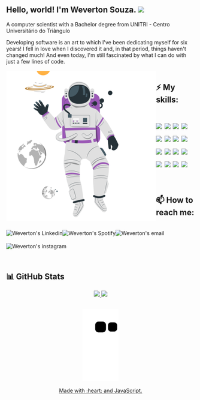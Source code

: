### <h2>Hello, world! I'm Weverton Souza. <img src="https://media.giphy.com/media/hvRJCLFzcasrR4ia7z/giphy.gif" width="25px"></h2>
A computer scientist with a Bachelor degree from UNITRI - Centro Universitário do Triângulo

Developing software is an art to which I've been dedicating myself for six years! I fell in love when I discovered it and, in that period, things haven't changed much! And even today, I'm still fascinated by what I can do with just a few lines of code.
<br />
<br />
<IMG height="400em" align=left SRC="astronaut.min.svg" alt="astronaut"/>

<h2>⚡ My skills:</h2>
<h1>
  <img height="35" src="https://img.shields.io/badge/Java-ED8B00?style=for-the-badge&logo=java&logoColor=white"/>
  <img height="35" src="https://img.shields.io/badge/spring-%236DB33F.svg?style=for-the-badge&logo=spring&logoColor=white"/>
  <img height="35" src="https://img.shields.io/badge/AWS-%23FF9900.svg?style=for-the-badge&logo=amazon-aws&logoColor=white"/>
  <img height="35" src="https://img.shields.io/badge/GitHub-100000?style=for-the-badge&logo=github&logoColor=white"/>
  <img height="35" src="https://img.shields.io/badge/Go-00ADD8?style=for-the-badge&logo=go&logoColor=white"/>
  <img height="35" src="https://img.shields.io/badge/Node.js-43853D?style=for-the-badge&logo=node.js&logoColor=white"/>
  <img height="35" src="(https://img.shields.io/badge/kotlin-%237F52FF.svg?style=for-the-badge&logo=kotlin&logoColor=white"/>
  <img height="35" src="https://img.shields.io/badge/html5-%23E34F26.svg?style=for-the-badge&logo=html5&logoColor=white"/>
  <img height="35" src="https://img.shields.io/badge/css3-%231572B6.svg?style=for-the-badge&logo=css3&logoColor=white"/>
  <img height="35" src="https://img.shields.io/badge/typescript-%23007ACC.svg?style=for-the-badge&logo=typescript&logoColor=white"/>
  <img height="35" src="https://img.shields.io/badge/javascript-%23323330.svg?style=for-the-badge&logo=javascript&logoColor=%23F7DF1E"/>
  <img height="35" src="https://img.shields.io/badge/python-3670A0?style=for-the-badge&logo=python&logoColor=ffdd54"/>
  <img height="35" src="https://img.shields.io/badge/postgres-%23316192.svg?style=for-the-badge&logo=postgresql&logoColor=white"/>
  <img height="35" src="https://img.shields.io/badge/docker-%230db7ed.svg?style=for-the-badge&logo=docker&logoColor=white"/>
  <img height="35" src="https://img.shields.io/badge/Angular-DD0031?style=for-the-badge&logo=angular&logoColor=white"/>
  <img height="35" src="https://img.shields.io/badge/Apache%20Kafka-000?style=for-the-badge&logo=apachekafka"/>
</h1>

<br />

<h2>📫 How to reach me:</h2>
<br />
<div>
  <a href="https://www.linkedin.com/in/weverton-souza-37a3a8b7/">
    <img  align="left" alt="Weverton's Linkedin" height="35" src="https://img.shields.io/badge/LinkedIn-0077B5?style=for-the-badge&logo=linkedin&logoColor=white"/>
  </a>
  <a href="https://open.spotify.com/user/weverton.silva.souza?si=c0eb68e9df044c2d">
    <img align="left" alt="Weverton's Spotify" height="35" src="https://img.shields.io/badge/Spotify-1ED760?&style=for-the-badge&logo=spotify&logoColor=white"/>
  </a>

  <a href="mailto:wevertonad@gmail.com">
    <img align="left" alt="Weverton's email" height="35" src="https://img.shields.io/badge/Gmail-D14836?style=for-the-badge&logo=gmail&logoColor=white"/>
  </a>

  <a href="https://www.instagram.com/wevertonsouza.me"/>
    <img align="left" alt="Weverton's instagram" height="35" src="https://img.shields.io/badge/Instagram-E4405F?style=for-the-badge&logo=instagram&logoColor=white"/>
  </a>
  <br />
</div>
<br />
<h2></h2>
<br />
<h2>📊 GitHub Stats</h2>
<div align="center">
  <center>
   <a href="https://github.com/weverton-souza"/>
  <img height="220em" src="https://github-readme-stats-git-masterrstaa-rickstaa.vercel.app/api?username=weverton-souza&&show_icons=true&theme=midnight-purple"/>
  <img height="220em" src="https://github-readme-stats-git-masterrstaa-rickstaa.vercel.app/api/top-langs/?username=weverton-souza&layout=compact&count_private=true&show_icons=true&theme=midnight-purple&langs_count=8"/>
</center>
     <h2 />
</div>

<div align="center">

![Snake animation](https://github.com/weverton-souza/weverton-souza/blob/output/github-contribution-grid-snake.svg)
  
</div>

<div align="center">
  <p>Made with :heart: and JavaScript.</p>
</div>
